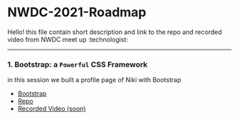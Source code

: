 # NWDC-2021-Roadmap

<p>Hello! this file contain short description and link to the repo and recorded video from NWDC meet up :technologist:</p>

---

### 1. Bootstrap: a `Powerful` CSS Framework ###
in this session we built a profile page of Niki with Bootstrap
* [Bootstrap](https://getbootstrap.com/)
* [Repo](https://github.com/virginiaritonga/NWDC1)
* [Recorded Video (soon)]()
